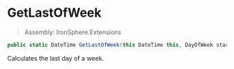 ﻿

# GetLastOfWeek

> Assembly: IronSphere.Extensions

```csharp
public static DateTime GetLastOfWeek(this DateTime this, DayOfWeek startOfWeek = 1)
```

Calculates the last day of a week.

 